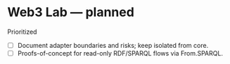 # Web3 Lab — planned

Prioritized

- [ ] Document adapter boundaries and risks; keep isolated from core.
- [ ] Proofs-of-concept for read-only RDF/SPARQL flows via From.SPARQL.
